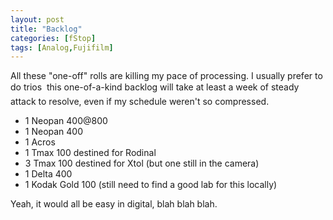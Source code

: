 ```yaml
---
layout: post
title: "Backlog"
categories: [fStop]
tags: [Analog,Fujifilm]
---
```

All these "one-off" rolls are killing my pace of processing. I usually prefer to do trios &#151; this one-of-a-kind backlog will take at least a week of steady attack to resolve, even if my schedule weren't so compressed.

<ul>
<li>1 Neopan 400@800</li>
<li>1 Neopan 400</i>
<li>1 Acros</li>
<li>1 Tmax 100 destined for Rodinal</li>
<li>3 Tmax 100 destined for Xtol (but one still in the camera)</li>
<li>1 Delta 400</li>
<li>1 Kodak Gold 100 (still need to find a good lab for this locally)</li>
</ul>

Yeah, it would all be easy in digital, blah blah blah.
